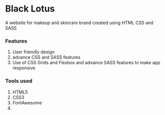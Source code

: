 # Black Lotus
A website for makeup and skincare brand created using HTML CSS and SASS 

### Features

1) User friendly design
2) advance CSS and SASS features
3) Use of CSS Grids and Flexbox and advance SASS features to make app responsive

### Tools used

1) HTML5
2) CSS3
3) FontAwesome
4) 
